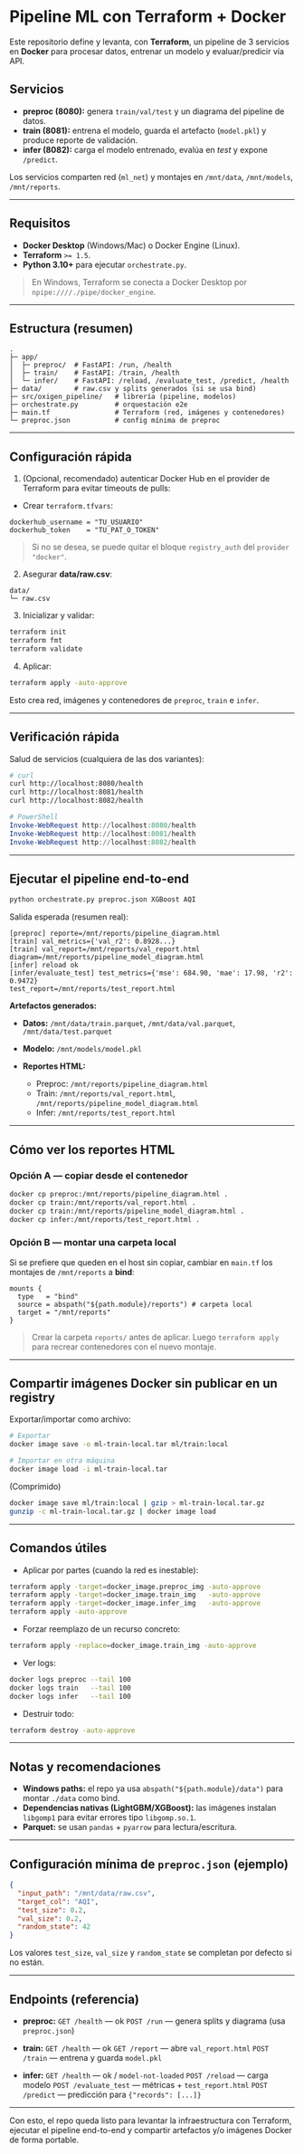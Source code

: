 # Pipeline ML con Terraform + Docker

Este repositorio define y levanta, con **Terraform**, un pipeline de 3 servicios en **Docker** para procesar datos, entrenar un modelo y evaluar/predicir vía API.

## Servicios

* **preproc (8080):** genera `train/val/test` y un diagrama del pipeline de datos.
* **train (8081):** entrena el modelo, guarda el artefacto (`model.pkl`) y produce reporte de validación.
* **infer (8082):** carga el modelo entrenado, evalúa en *test* y expone `/predict`.

Los servicios comparten red (`ml_net`) y montajes en `/mnt/data`, `/mnt/models`, `/mnt/reports`.

---

## Requisitos

* **Docker Desktop** (Windows/Mac) o Docker Engine (Linux).
* **Terraform** `>= 1.5`.
* **Python 3.10+** para ejecutar `orchestrate.py`.

> En Windows, Terraform se conecta a Docker Desktop por `npipe:////./pipe/docker_engine`.

---

## Estructura (resumen)

```
.
├─ app/
│  ├─ preproc/  # FastAPI: /run, /health
│  ├─ train/    # FastAPI: /train, /health
│  └─ infer/    # FastAPI: /reload, /evaluate_test, /predict, /health
├─ data/        # raw.csv y splits generados (si se usa bind)
├─ src/oxigen_pipeline/   # librería (pipeline, modelos)
├─ orchestrate.py         # orquestación e2e
├─ main.tf                # Terraform (red, imágenes y contenedores)
└─ preproc.json           # config mínima de preproc
```

---

## Configuración rápida

1. (Opcional, recomendado) autenticar Docker Hub en el provider de Terraform para evitar timeouts de pulls:

* Crear `terraform.tfvars`:

```hcl
dockerhub_username = "TU_USUARIO"
dockerhub_token    = "TU_PAT_O_TOKEN"
```

> Si no se desea, se puede quitar el bloque `registry_auth` del `provider "docker"`.

2. Asegurar **data/raw.csv**:

```
data/
└─ raw.csv
```

3. Inicializar y validar:

```bash
terraform init
terraform fmt
terraform validate
```

4. Aplicar:

```bash
terraform apply -auto-approve
```

Esto crea red, imágenes y contenedores de `preproc`, `train` e `infer`.

---

## Verificación rápida

Salud de servicios (cualquiera de las dos variantes):

```bash
# curl
curl http://localhost:8080/health
curl http://localhost:8081/health
curl http://localhost:8082/health
```

```powershell
# PowerShell
Invoke-WebRequest http://localhost:8080/health
Invoke-WebRequest http://localhost:8081/health
Invoke-WebRequest http://localhost:8082/health
```

---

## Ejecutar el pipeline end-to-end

```bash
python orchestrate.py preproc.json XGBoost AQI
```

Salida esperada (resumen real):

```
[preproc] reporte=/mnt/reports/pipeline_diagram.html
[train] val_metrics={'val_r2': 0.8928...}
[train] val_report=/mnt/reports/val_report.html diagram=/mnt/reports/pipeline_model_diagram.html
[infer] reload ok
[infer/evaluate_test] test_metrics={'mse': 684.90, 'mae': 17.98, 'r2': 0.9472}
test_report=/mnt/reports/test_report.html
```

**Artefactos generados:**

* **Datos:** `/mnt/data/train.parquet`, `/mnt/data/val.parquet`, `/mnt/data/test.parquet`
* **Modelo:** `/mnt/models/model.pkl`
* **Reportes HTML:**

  * Preproc: `/mnt/reports/pipeline_diagram.html`
  * Train: `/mnt/reports/val_report.html`, `/mnt/reports/pipeline_model_diagram.html`
  * Infer: `/mnt/reports/test_report.html`

---

## Cómo ver los reportes HTML

### Opción A — copiar desde el contenedor

```bash
docker cp preproc:/mnt/reports/pipeline_diagram.html .
docker cp train:/mnt/reports/val_report.html .
docker cp train:/mnt/reports/pipeline_model_diagram.html .
docker cp infer:/mnt/reports/test_report.html .
```

### Opción B — montar una carpeta local

Si se prefiere que queden en el host sin copiar, cambiar en `main.tf` los montajes de `/mnt/reports` a **bind**:

```hcl
mounts {
  type   = "bind"
  source = abspath("${path.module}/reports") # carpeta local
  target = "/mnt/reports"
}
```

> Crear la carpeta `reports/` antes de aplicar. Luego `terraform apply` para recrear contenedores con el nuevo montaje.

---

## Compartir imágenes Docker sin publicar en un registry

Exportar/importar como archivo:

```bash
# Exportar
docker image save -o ml-train-local.tar ml/train:local

# Importar en otra máquina
docker image load -i ml-train-local.tar
```

(Comprimido)

```bash
docker image save ml/train:local | gzip > ml-train-local.tar.gz
gunzip -c ml-train-local.tar.gz | docker image load
```

---

## Comandos útiles

* Aplicar por partes (cuando la red es inestable):

```bash
terraform apply -target=docker_image.preproc_img -auto-approve
terraform apply -target=docker_image.train_img   -auto-approve
terraform apply -target=docker_image.infer_img   -auto-approve
terraform apply -auto-approve
```

* Forzar reemplazo de un recurso concreto:

```bash
terraform apply -replace=docker_image.train_img -auto-approve
```

* Ver logs:

```bash
docker logs preproc --tail 100
docker logs train   --tail 100
docker logs infer   --tail 100
```

* Destruir todo:

```bash
terraform destroy -auto-approve
```

---

## Notas y recomendaciones

* **Windows paths:** el repo ya usa `abspath("${path.module}/data")` para montar `./data` como bind.
* **Dependencias nativas (LightGBM/XGBoost):** las imágenes instalan `libgomp1` para evitar errores tipo `libgomp.so.1`.
* **Parquet:** se usan `pandas` + `pyarrow` para lectura/escritura.

---

## Configuración mínima de `preproc.json` (ejemplo)

```json
{
  "input_path": "/mnt/data/raw.csv",
  "target_col": "AQI",
  "test_size": 0.2,
  "val_size": 0.2,
  "random_state": 42
}
```

Los valores `test_size`, `val_size` y `random_state` se completan por defecto si no están.

---

## Endpoints (referencia)

* **preproc:**
  `GET /health` — ok
  `POST /run` — genera splits y diagrama (usa `preproc.json`)

* **train:**
  `GET /health` — ok
  `GET /report` — abre `val_report.html`
  `POST /train` — entrena y guarda `model.pkl`

* **infer:**
  `GET /health` — ok / `model-not-loaded`
  `POST /reload` — carga modelo
  `POST /evaluate_test` — métricas + `test_report.html`
  `POST /predict` — predicción para `{"records": [...]}`

---

Con esto, el repo queda listo para levantar la infraestructura con Terraform, ejecutar el pipeline end-to-end y compartir artefactos y/o imágenes Docker de forma portable.
